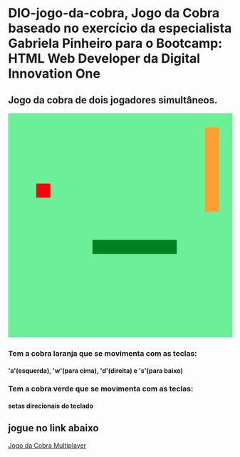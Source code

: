 # DIO-jogo-da-cobra, Jogo da Cobra baseado no exercício da especialista Gabriela Pinheiro para o Bootcamp: HTML Web Developer da Digital Innovation One
## Jogo da cobra de dois jogadores simultâneos.

![imagem jogo da cobra multiplayer](https://github.com/alissonrangel/DIO-jogo-da-cobra/blob/master/cobra.png?raw=true)

### Tem a cobra laranja que se movimenta com as teclas:
#### 'a'(esquerda), 'w'(para cima), 'd'(direita) e 's'(para baixo)

### Tem a cobra verde que se movimenta com as teclas:
#### setas direcionais do teclado

## jogue no link abaixo

[Jogo da Cobra Multiplayer](https://www.jogos.alissonescorcio.life/DIO-jogo-da-cobra-multiplayer/index.html "Jogo da Cobra Multiplayer")


